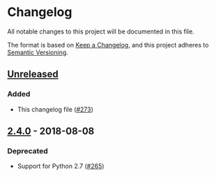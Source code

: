 # Changelog

All notable changes to this project will be documented in this file.

The format is based on [Keep a Changelog](https://keepachangelog.com/en/1.0.0/),
and this project adheres to [Semantic Versioning](https://semver.org/spec/v2.0.0.html).

## [Unreleased]
### Added
- This changelog file ([#273])


## [2.4.0] - 2018-08-08
### Deprecated

* Support for Python 2.7 ([#265])


[Unreleased]: https://github.com/olivierlacan/keep-a-changelog/compare/v2.4.0...HEAD
[2.4.0]: https://github.com/pylast/pylast/compare/2.3.0...2.4.0
[#265]: https://github.com/pylast/pylast/issues/265
[#273]: https://github.com/pylast/pylast/issues/273
